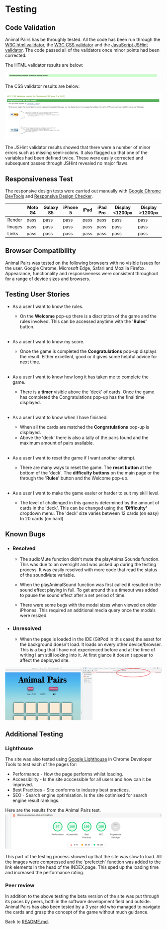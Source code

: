 # Testing
## Code Validation
Animal Pairs has be throughly tested. All the code has been run through the [W3C html validator](https://validator.w3.org/), the [W3C CSS validator](https://jigsaw.w3.org/css-validator/) and the [JavaScript JSHint validator](https://jshint.com/). The code passed all of the validators once minor points had been corrected.

The HTML validator results are below:

![W3C Validator test result](assets/readme-images/w3ctesting.png)

The CSS validator results are below:

![CSS Validator test result](assets/readme-images/csstesting.png)

The JSHint validator results showed that there were a number of minor errors such as missing semi-colons. It also flagged up that one of the variables had been defined twice. These were easily corrected and subsequent passes through JSHint revealed no major flaws.

## Responsiveness Test

The responsive design tests were carried out manually with [Google Chrome DevTools](https://developer.chrome.com/docs/devtools/) and [Responsive Design Checker](https://www.responsivedesignchecker.com/).

|        | Moto G4 | Galaxy S5 | iPhone 5 | iPad | iPad Pro | Display <1200px | Display >1200px |
|--------|---------|-----------|----------|------|----------|-----------------|-----------------|
| Render | pass    | pass      | pass     | pass | pass     | pass            | pass            |
| Images | pass    | pass      | pass     | pass | pass     | pass            | pass            |
| Links  | pass    | pass      | pass     | pass | pass     | pass            | pass            |

## Browser Compatibility

Animal Pairs was tested on the following browsers with no visible issues for the user. 
Google Chrome, Microsoft Edge, Safari and Mozilla Firefox. Appearance, functionality and responsiveness were consistent throughout for a range of device sizes and browsers.

## Testing User Stories
* As a user I want to know the rules.
    * On the **Welcome** pop-up there is a discription of the game and the rules involved. This can be accessed anytime with the **'Rules'** button.
    
    <br>
* As a user I want to know my score.
    * Once the game is completed the **Congratulations** pop-up displays the result. Either excellent, good or it gives some helpful advice for next time.
    
    <br>
* As a user I want to know how long it has taken me to complete the game.
    * There is a **timer** visible above the 'deck' of cards. Once the game has completed the Congratulations pop-up has the final time displayed.
    
    <br>
* As a user I want to know when I have finished.
    * When all the cards are matched the **Congratulations** pop-up is displayed. 
    * Above the 'deck' there is also a tally of the pairs found and the maximum amount of pairs available.
    
    <br>
* As a user I want to reset the game if I want another attempt.
    * There are many ways to reset the game. The **reset button** at the bottom of the 'deck'. The **difficulty buttons** on the main page or the through the '**Rules**' button and the Welcome pop-up.
    
    <br>
* As a user I want to make the game easier or harder to suit my skill level.
    * The level of challenged in this game is determined by the amount of cards in the 'deck'. This can be changed using the **'Difficulty'** dropdown menu. The 'deck' size varies between 12 cards (on easy) to 20 cards (on hard).

## Known Bugs
* ### Resolved
    * The audioMute function didn't mute the playAnimalSounds function. This was due to an oversight and was picked up during the testing process. It was easily resolved with more code that read the status of the soundMute variable.

    * When the playAnimalSound function was first called it resulted in the sound effect playing in full. To get around this a timeout was added to pause the sound effect after a set period of time. 

    * There were some bugs with the modal sizes when viewed on older iPhones. This required an additional media query once the modals were resized. 

* ### Unresolved
    * When the page is loaded in the IDE (GitPod in this case) the asset for the background doesn't load. It loads on every other device/browser. This is a bug that I have not experienced before and at the time of writing I am still looking into it. At first glance it doesn't appear to affect the deployed site.

![Unresolved bug](assets/readme-images/birdie-bug.png)

## Additional Testing
### Lighthouse
The site was also tested using [Google Lighthouse](https://developers.google.com/web/tools/lighthouse) in Chrome Developer Tools to test each of the pages for:
* Performance - How the page performs whilst loading.
* Accessibility - Is the site acccessible for all users and how can it be improved.
* Best Practices - Site conforms to industry best practices.
* SEO - Search engine optimisation. Is the site optimised for search engine result rankings.

Here are the results from the Animal Pairs test. 
![Lighthouse test results](assets/readme-images/testing.png)

This part of the testing process showed up that the site was slow to load. All the images were compressed and the 'prefectch' function was added to the link elements in the head of the INDEX.page. This sped up the loading time and increased the performance rating.

### Peer review
In addition to the above testing the beta version of the site was put through its paces by peers, both in the software development field and outside. Animal Pairs has also been tested by a 3 year old who managed to navigate the cards and grasp the concept of the game without much guidance.

Back to [README.md](./README.md#testing).